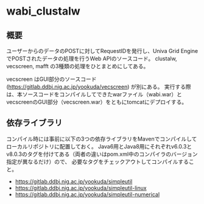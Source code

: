 # wabi_clustalw
## 概要
ユーザーからのデータのPOSTに対してRequestIDを発行し、Univa Grid EngineでPOSTされたデータの処理を行うWeb APIのソースコード。
clustalw, vecscreen, mafft の3種類の処理をひとまとめにしてある。

vecscreen はGUI部分のソースコード (https://gitlab.ddbj.nig.ac.jp/yookuda/vecscreen) が別にある。
実行する際は、本ソースコードをコンパイルしてできたwarファイル（wabi.war）とvecscreenのGUI部分（vecscreen.war）をともにtomcatにデプロイする。

## 依存ライブラリ
コンパイル時には事前に以下の3つの依存ライブラリをMavenでコンパイルしてローカルリポジトリに配置しておく。
Java6用とJava8用にそれぞれv6.0.3とv8.0.3のタグを付けてある（両者の違いはpom.xml中のコンパイラのバージョン指定が異なるだけ）ので、
必要なタグをチェックアウトしてコンパイルすること。

* https://gitlab.ddbj.nig.ac.jp/yookuda/simpleutil
* https://gitlab.ddbj.nig.ac.jp/yookuda/simpleutil-linux
* https://gitlab.ddbj.nig.ac.jp/yookuda/simpleutil-numerical